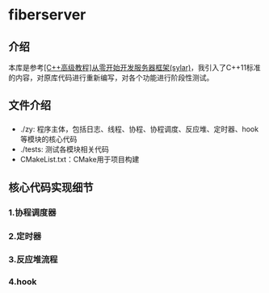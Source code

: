 # fiberserver

## 介绍
本库是参考[[C++高级教程]从零开始开发服务器框架(sylar)](https://github.com/sylar-yin/sylar)，我引入了C++11标准的内容，对原库代码进行重新编写，对各个功能进行阶段性测试。


## 文件介绍

###
* ./zy: 程序主体，包括日志、线程、协程、协程调度、反应堆、定时器、hook等模块的核心代码
* ./tests: 测试各模块相关代码
* CMakeList.txt：CMake用于项目构建

##

## 核心代码实现细节
### 1.协程调度器





### 2.定时器



### 3.反应堆流程


### 4.hook
